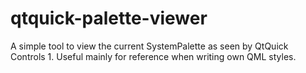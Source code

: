 # qtquick-palette-viewer
A simple tool to view the current SystemPalette as seen by QtQuick Controls 1.
Useful mainly for reference when writing own QML styles.
